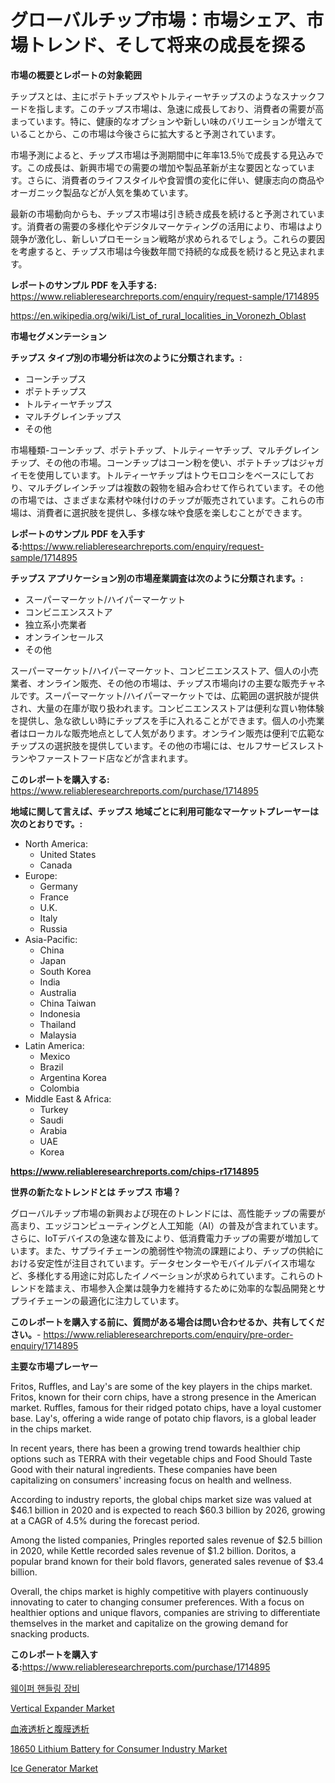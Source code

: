 <p><h1>グローバルチップ市場：市場シェア、市場トレンド、そして将来の成長を探る</h1></p><p><strong>市場の概要とレポートの対象範囲</strong></p>
<p><p>チップスとは、主にポテトチップスやトルティーヤチップスのようなスナックフードを指します。このチップス市場は、急速に成長しており、消費者の需要が高まっています。特に、健康的なオプションや新しい味のバリエーションが増えていることから、この市場は今後さらに拡大すると予測されています。</p><p>市場予測によると、チップス市場は予測期間中に年率13.5％で成長する見込みです。この成長は、新興市場での需要の増加や製品革新が主な要因となっています。さらに、消費者のライフスタイルや食習慣の変化に伴い、健康志向の商品やオーガニック製品などが人気を集めています。</p><p>最新の市場動向からも、チップス市場は引き続き成長を続けると予測されています。消費者の需要の多様化やデジタルマーケティングの活用により、市場はより競争が激化し、新しいプロモーション戦略が求められるでしょう。これらの要因を考慮すると、チップス市場は今後数年間で持続的な成長を続けると見込まれます。</p></p>
<p><strong>レポートのサンプル PDF を入手する:</strong> <a href="https://www.reliableresearchreports.com/enquiry/request-sample/1714895">https://www.reliableresearchreports.com/enquiry/request-sample/1714895</a></p>
<p><a href="https://en.wikipedia.org/wiki/List_of_rural_localities_in_Voronezh_Oblast">https://en.wikipedia.org/wiki/List_of_rural_localities_in_Voronezh_Oblast</a></p>
<p><strong>市場セグメンテーション</strong></p>
<p><strong>チップス タイプ別の市場分析は次のように分類されます。:</strong></p>
<p><ul><li>コーンチップス</li><li>ポテトチップス</li><li>トルティーヤチップス</li><li>マルチグレインチップス</li><li>その他</li></ul></p>
<p><p>市場種類-コーンチップ、ポテトチップ、トルティーヤチップ、マルチグレインチップ、その他の市場。コーンチップはコーン粉を使い、ポテトチップはジャガイモを使用しています。トルティーヤチップはトウモロコシをベースにしており、マルチグレインチップは複数の穀物を組み合わせて作られています。その他の市場では、さまざまな素材や味付けのチップが販売されています。これらの市場は、消費者に選択肢を提供し、多様な味や食感を楽しむことができます。</p></p>
<p><strong>レポートのサンプル PDF を入手する:</strong><a href="https://www.reliableresearchreports.com/enquiry/request-sample/1714895">https://www.reliableresearchreports.com/enquiry/request-sample/1714895</a></p>
<p><strong> チップス アプリケーション別の市場産業調査は次のように分類されます。:</strong></p>
<p><ul><li>スーパーマーケット/ハイパーマーケット</li><li>コンビニエンスストア</li><li>独立系小売業者</li><li>オンラインセールス</li><li>その他</li></ul></p>
<p><p>スーパーマーケット/ハイパーマーケット、コンビニエンスストア、個人の小売業者、オンライン販売、その他の市場は、チップス市場向けの主要な販売チャネルです。スーパーマーケット/ハイパーマーケットでは、広範囲の選択肢が提供され、大量の在庫が取り扱われます。コンビニエンスストアは便利な買い物体験を提供し、急な欲しい時にチップスを手に入れることができます。個人の小売業者はローカルな販売地点として人気があります。オンライン販売は便利で広範なチップスの選択肢を提供しています。その他の市場には、セルフサービスレストランやファーストフード店などが含まれます。</p></p>
<p><strong>このレポートを購入する:</strong> <a href="https://www.reliableresearchreports.com/purchase/1714895">https://www.reliableresearchreports.com/purchase/1714895</a></p>
<p><strong>地域に関して言えば、チップス 地域ごとに利用可能なマーケットプレーヤーは次のとおりです。:</strong></p>
<p><ul>
    <li>
        North America:
        <ul>
            <li>United States</li>
            <li>Canada</li>
        </ul>
    </li>
    <li>
        Europe:
        <ul>
            <li>Germany</li>
            <li>France</li>
            <li>U.K.</li>
            <li>Italy</li>
            <li>Russia</li>
        </ul>
    </li>
    <li>
        Asia-Pacific:
        <ul>
            <li>China</li>
            <li>Japan</li>
            <li>South Korea</li>
            <li>India</li>
            <li>Australia</li>
            <li>China Taiwan</li>
            <li>Indonesia</li>
            <li>Thailand</li>
            <li>Malaysia</li>
        </ul>
    </li>
    <li>
        Latin America:
        <ul>
            <li>Mexico</li>
            <li>Brazil</li>
            <li>Argentina Korea</li>
            <li>Colombia</li>
        </ul>
    </li>
    <li>
        Middle East & Africa:
        <ul>
            <li>Turkey</li>
            <li>Saudi</li>
            <li>Arabia</li>
            <li>UAE</li>
            <li>Korea</li>
        </ul>
    </li>
    </ul></p>
<p><strong><a href="https://www.reliableresearchreports.com/chips-r1714895">https://www.reliableresearchreports.com/chips-r1714895</a></strong></p>
<p><strong>世界の新たなトレンドとは チップス 市場？</strong></p>
<p><p>グローバルチップ市場の新興および現在のトレンドには、高性能チップの需要が高まり、エッジコンピューティングと人工知能（AI）の普及が含まれています。さらに、IoTデバイスの急速な普及により、低消費電力チップの需要が増加しています。また、サプライチェーンの脆弱性や物流の課題により、チップの供給における安定性が注目されています。データセンターやモバイルデバイス市場など、多様化する用途に対応したイノベーションが求められています。これらのトレンドを踏まえ、市場参入企業は競争力を維持するために効率的な製品開発とサプライチェーンの最適化に注力しています。</p></p>
<p><strong>このレポートを購入する前に、質問がある場合は問い合わせるか、共有してください。</strong>- <a href="https://www.reliableresearchreports.com/enquiry/pre-order-enquiry/1714895">https://www.reliableresearchreports.com/enquiry/pre-order-enquiry/1714895</a></p>
<p><strong>主要な市場プレーヤー</strong></p>
<p><p>Fritos, Ruffles, and Lay's are some of the key players in the chips market. Fritos, known for their corn chips, have a strong presence in the American market. Ruffles, famous for their ridged potato chips, have a loyal customer base. Lay's, offering a wide range of potato chip flavors, is a global leader in the chips market.</p><p>In recent years, there has been a growing trend towards healthier chip options such as TERRA with their vegetable chips and Food Should Taste Good with their natural ingredients. These companies have been capitalizing on consumers' increasing focus on health and wellness.</p><p>According to industry reports, the global chips market size was valued at $46.1 billion in 2020 and is expected to reach $60.3 billion by 2026, growing at a CAGR of 4.5% during the forecast period.</p><p>Among the listed companies, Pringles reported sales revenue of $2.5 billion in 2020, while Kettle recorded sales revenue of $1.2 billion. Doritos, a popular brand known for their bold flavors, generated sales revenue of $3.4 billion.</p><p>Overall, the chips market is highly competitive with players continuously innovating to cater to changing consumer preferences. With a focus on healthier options and unique flavors, companies are striving to differentiate themselves in the market and capitalize on the growing demand for snacking products.</p></p>
<p><strong>このレポートを購入する:</strong><a href="https://www.reliableresearchreports.com/purchase/1714895">https://www.reliableresearchreports.com/purchase/1714895</a></p>
<p><p><a href="https://github.com/LuckeyCorbin/Market-Research-Report-List-2/blob/main/627728054582.md">웨이퍼 핸들링 장비</a></p><p><a href="https://github.com/sowravmitra0/Market-Research-Report-List-1/blob/main/vertical-expander-market.md">Vertical Expander Market</a></p><p><a href="https://github.com/TerrellConn/Market-Research-Report-List-2/blob/main/171209442896.md">血液透析と腹膜透析</a></p><p><a href="https://www.linkedin.com/pulse/global-18650-lithium-battery-consumer-industry-types-applications-0zurf?trackingId=qlIjqHVWkQexpK4qR9lr8A%3D%3D">18650 Lithium Battery for Consumer Industry Market</a></p><p><a href="https://github.com/kaiserrayhan25/Market-Research-Report-List-1/blob/main/ice-generator-market.md">Ice Generator Market</a></p></p>